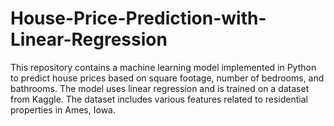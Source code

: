 # House-Price-Prediction-with-Linear-Regression
This repository contains a machine learning model implemented in Python to predict house prices based on square footage, number of bedrooms, and bathrooms. The model uses linear regression and is trained on a dataset from Kaggle. The dataset includes various features related to residential properties in Ames, Iowa.
